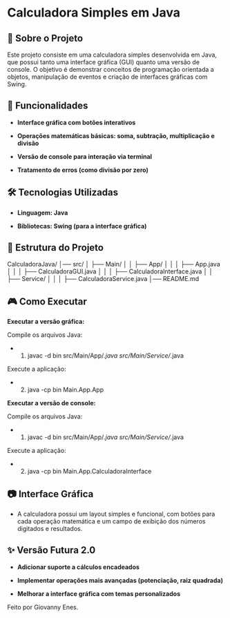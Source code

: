 # Calculadora Simples em Java

## 📌 Sobre o Projeto

Este projeto consiste em uma calculadora simples desenvolvida em Java, que possui tanto uma interface gráfica (GUI) quanto uma versão de console. O objetivo é demonstrar conceitos de programação orientada a objetos, manipulação de eventos e criação de interfaces gráficas com Swing.

## 🚀 Funcionalidades

- **Interface gráfica com botões interativos**

- **Operações matemáticas básicas: soma, subtração, multiplicação e divisão**

- **Versão de console para interação via terminal**

- **Tratamento de erros (como divisão por zero)**

## 🛠 Tecnologias Utilizadas

- **Linguagem: Java**

- **Bibliotecas: Swing (para a interface gráfica)**

## 📁 Estrutura do Projeto

CalculadoraJava/
│── src/
│   ├── Main/
│   │   ├── App/
│   │   │   ├── App.java
│   │   │   ├── CalculadoraGUI.java
│   │   │   ├── CalculadoraInterface.java
│   │   ├── Service/
│   │   │   ├── CalculadoraService.java
│── README.md

## 🎮 Como Executar

**Executar a versão gráfica:**

Compile os arquivos Java:
- 1. javac -d bin src/Main/App/*.java src/Main/Service/*.java

Execute a aplicação:
- 2. java -cp bin Main.App.App


**Executar a versão de console:**

Compile os arquivos Java:
- 1. javac -d bin src/Main/App/*.java src/Main/Service/*.java
    
Execute a aplicação:  
- 2. java -cp bin Main.App.CalculadoraInterface

## 📷 Interface Gráfica

- A calculadora possui um layout simples e funcional, com botões para cada operação matemática e um campo de exibição dos números digitados e resultados.

## ✨ Versão Futura 2.0

- **Adicionar suporte a cálculos encadeados**

- **Implementar operações mais avançadas (potenciação, raiz quadrada)**

- **Melhorar a interface gráfica com temas personalizados**

Feito por Giovanny Enes. 